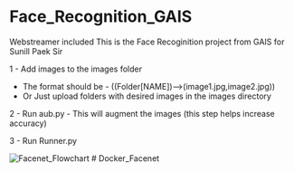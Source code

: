 # Face_Recognition_GAIS
Webstreamer included
This is the Face Recoginition project from GAIS for Sunill Paek Sir

1 - Add images to the images folder 
  - The format should be - ((Folder[NAME])-->(image1.jpg,image2.jpg))
  - Or Just upload folders with desired images in the images directory


2 - Run aub.py - This will augment the images (this step helps increase accuracy)


3 - Run Runner.py 

![Facenet_Flowchart](https://user-images.githubusercontent.com/29310954/136889572-16973d64-f3fb-4c6d-8d39-86721510bbae.png)
#   D o c k e r _ F a c e n e t  
 